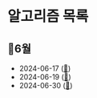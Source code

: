 # 알고리즘 목록

## 🌼6월
- 2024-06-17 ([🔗](https://github.com/trueS2/Algorithm/tree/main/2024-06-17))
- 2024-06-19 ([🔗](https://github.com/trueS2/Algorithm/tree/main/2024-06-19))
- 2024-06-30 ([🔗](https://github.com/trueS2/Algorithm/tree/main/2024-06-30))
